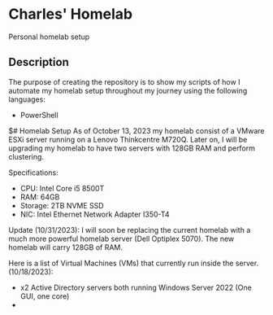 # Charles' Homelab
Personal homelab setup

## Description
The purpose of creating the repository is to show my scripts of how I automate my homelab setup throughout my journey using the following languages:
- PowerShell



$# Homelab Setup
As of October 13, 2023 my homelab consist of a VMware ESXi server running on a Lenovo Thinkcentre M720Q. Later on, I will be upgrading my homelab to have two servers with 128GB RAM and perform clustering.

Specifications:
- CPU: Intel Core i5 8500T
- RAM: 64GB
- Storage: 2TB NVME SSD
- NIC: Intel Ethernet Network Adapter I350-T4

Update (10/31/2023):
I will soon be replacing the current homelab with a much more powerful homelab server (Dell Optiplex 5070). The new homelab will carry 128GB of RAM.

Here is a list of Virtual Machines (VMs) that currently run inside the server. (10/18/2023):
- x2 Active Directory servers both running Windows Server 2022 (One GUI, one core)
- 
